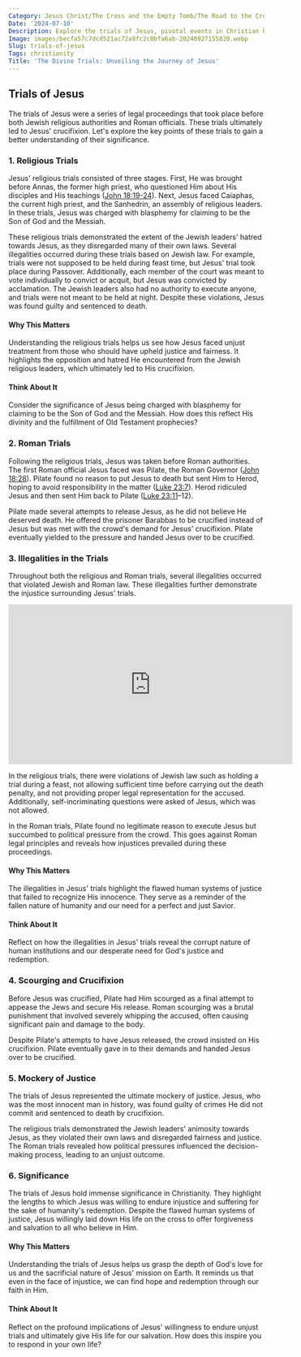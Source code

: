 ```yaml
---
Category: Jesus Christ/The Cross and the Empty Tomb/The Road to the Cross
Date: '2024-07-10'
Description: Explore the trials of Jesus, pivotal events in Christian history that led to his crucifixion, with insights on the legal proceedings and religious implications. Delve into the dramatic accounts of Jesus' arrest, trial before Pontius Pilate, and eventual condemnation to uncover profound spiritual truths.
Image: images/becfa57c7dcd521ac72a9fc2c0bfa6ab-20240927155820.webp
Slug: trials-of-jesus
Tags: christianity
Title: 'The Divine Trials: Unveiling the Journey of Jesus'
---
```


## Trials of Jesus

The trials of Jesus were a series of legal proceedings that took place before both Jewish religious authorities and Roman officials. These trials ultimately led to Jesus' crucifixion. Let's explore the key points of these trials to gain a better understanding of their significance.

### 1. Religious Trials

Jesus' religious trials consisted of three stages. First, He was brought before Annas, the former high priest, who questioned Him about His disciples and His teachings ([John 18:19-24](https://www.bibleref.com/John/18/John-18-19.html)). Next, Jesus faced Caiaphas, the current high priest, and the Sanhedrin, an assembly of religious leaders. In these trials, Jesus was charged with blasphemy for claiming to be the Son of God and the Messiah.

These religious trials demonstrated the extent of the Jewish leaders' hatred towards Jesus, as they disregarded many of their own laws. Several illegalities occurred during these trials based on Jewish law. For example, trials were not supposed to be held during feast time, but Jesus' trial took place during Passover. Additionally, each member of the court was meant to vote individually to convict or acquit, but Jesus was convicted by acclamation. The Jewish leaders also had no authority to execute anyone, and trials were not meant to be held at night. Despite these violations, Jesus was found guilty and sentenced to death.

#### Why This Matters

Understanding the religious trials helps us see how Jesus faced unjust treatment from those who should have upheld justice and fairness. It highlights the opposition and hatred He encountered from the Jewish religious leaders, which ultimately led to His crucifixion.

#### Think About It

Consider the significance of Jesus being charged with blasphemy for claiming to be the Son of God and the Messiah. How does this reflect His divinity and the fulfillment of Old Testament prophecies?

### 2. Roman Trials

Following the religious trials, Jesus was taken before Roman authorities. The first Roman official Jesus faced was Pilate, the Roman Governor ([John 18:28](https://www.bibleref.com/John/18/John-18-28.html)). Pilate found no reason to put Jesus to death but sent Him to Herod, hoping to avoid responsibility in the matter ([Luke 23:7](https://www.bibleref.com/Luke/23/Luke-23-7.html)). Herod ridiculed Jesus and then sent Him back to Pilate ([Luke 23:11](https://www.bibleref.com/Luke/23/Luke-23-11.html)–12).

Pilate made several attempts to release Jesus, as he did not believe He deserved death. He offered the prisoner Barabbas to be crucified instead of Jesus but was met with the crowd's demand for Jesus' crucifixion. Pilate eventually yielded to the pressure and handed Jesus over to be crucified.

### 3. Illegalities in the Trials

Throughout both the religious and Roman trials, several illegalities occurred that violated Jewish and Roman law. These illegalities further demonstrate the injustice surrounding Jesus' trials.


<iframe width="560" height="315" src="https://www.youtube.com/embed/KTZfHmrmpAU" frameborder="0" allow="autoplay; encrypted-media" allowfullscreen></iframe>


In the religious trials, there were violations of Jewish law such as holding a trial during a feast, not allowing sufficient time before carrying out the death penalty, and not providing proper legal representation for the accused. Additionally, self-incriminating questions were asked of Jesus, which was not allowed.

In the Roman trials, Pilate found no legitimate reason to execute Jesus but succumbed to political pressure from the crowd. This goes against Roman legal principles and reveals how injustices prevailed during these proceedings.

#### Why This Matters

The illegalities in Jesus' trials highlight the flawed human systems of justice that failed to recognize His innocence. They serve as a reminder of the fallen nature of humanity and our need for a perfect and just Savior.

#### Think About It

Reflect on how the illegalities in Jesus' trials reveal the corrupt nature of human institutions and our desperate need for God's justice and redemption.

### 4. Scourging and Crucifixion

Before Jesus was crucified, Pilate had Him scourged as a final attempt to appease the Jews and secure His release. Roman scourging was a brutal punishment that involved severely whipping the accused, often causing significant pain and damage to the body.

Despite Pilate's attempts to have Jesus released, the crowd insisted on His crucifixion. Pilate eventually gave in to their demands and handed Jesus over to be crucified.

### 5. Mockery of Justice

The trials of Jesus represented the ultimate mockery of justice. Jesus, who was the most innocent man in history, was found guilty of crimes He did not commit and sentenced to death by crucifixion.

The religious trials demonstrated the Jewish leaders' animosity towards Jesus, as they violated their own laws and disregarded fairness and justice. The Roman trials revealed how political pressures influenced the decision-making process, leading to an unjust outcome.

### 6. Significance

The trials of Jesus hold immense significance in Christianity. They highlight the lengths to which Jesus was willing to endure injustice and suffering for the sake of humanity's redemption. Despite the flawed human systems of justice, Jesus willingly laid down His life on the cross to offer forgiveness and salvation to all who believe in Him.

#### Why This Matters

Understanding the trials of Jesus helps us grasp the depth of God's love for us and the sacrificial nature of Jesus' mission on Earth. It reminds us that even in the face of injustice, we can find hope and redemption through our faith in Him.

#### Think About It

Reflect on the profound implications of Jesus' willingness to endure unjust trials and ultimately give His life for our salvation. How does this inspire you to respond in your own life?
